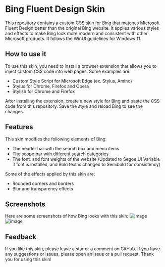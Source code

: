 # Bing Fluent Design Skin

This repository contains a custom CSS skin for Bing that matches Microsoft Fluent Design better than the original Bing website. It applies various styles and effects to make Bing look more modern and consistent with other Microsoft products. It follows the WinUI guidelines for Windows 11.

## How to use it

To use this skin, you need to install a browser extension that allows you to inject custom CSS code into web pages. Some examples are:

- Custom Style Script for Microsoft Edge (ex. Stylus, Amino)
- Stylus for Chrome, Firefox and Opera
- Stylish for Chrome and Firefox

After installing the extension, create a new style for Bing and paste the CSS code from this repository. Save the style and reload Bing to see the changes.

## Features

This skin modifies the following elements of Bing:

- The header bar with the search box and menu items
- The scope bar with different search categories
- The font, and font weights of the website (Updated to Segoe UI Variable if font is installed, and Bold text is changed to Semibold for consistency)

Some of the effects applied by this skin are:

- Rounded corners and borders
- Blur and transparency effects

## Screenshots

Here are some screenshots of how Bing looks with this skin:
![image](https://github.com/tobyisawesome/bing-fluent-skin/assets/71511385/e3b20886-d91b-42f3-ade3-0523fe01f578)
![image](https://github.com/tobyisawesome/bing-fluent-skin/assets/71511385/eae62ad3-f387-452e-a817-f34bb20a1384)


## Feedback

If you like this skin, please leave a star or a comment on GitHub. If you have any suggestions or issues, please open an issue or a pull request. Thank you for using this skin!
